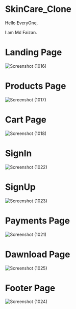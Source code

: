 # SkinCare_Clone

Hello EveryOne,

I am Md Faizan.

# Landing Page
![Screenshot (1016)](https://user-images.githubusercontent.com/106812942/215070720-1247bfce-25fd-4527-818e-9b658eec93f8.png)

# Products Page
![Screenshot (1017)](https://user-images.githubusercontent.com/106812942/215070828-4296acb0-abaa-45ed-b4f9-ca26cff111fd.png)

# Cart Page
![Screenshot (1018)](https://user-images.githubusercontent.com/106812942/215070887-55c89b15-5ace-4fb6-a3e7-cafbb1776f66.png)

# SignIn
![Screenshot (1022)](https://user-images.githubusercontent.com/106812942/215070959-92c1b90c-bd86-4ebc-878f-4fb2658468f1.png)

# SignUp
![Screenshot (1023)](https://user-images.githubusercontent.com/106812942/215070982-6aa0cc4b-f0d4-4dbc-98ea-78f925130dc7.png)

# Payments Page
![Screenshot (1021)](https://user-images.githubusercontent.com/106812942/215071063-e997f338-5f71-4196-967c-9ba2b5c22095.png)

# Dawnload Page
![Screenshot (1025)](https://user-images.githubusercontent.com/106812942/215071188-bedd62a2-cbaa-497a-b3d3-938eab028d6e.png)

# Footer Page
![Screenshot (1024)](https://user-images.githubusercontent.com/106812942/215071225-5550b0b1-3210-4113-9a43-21ec6819aac1.png)
